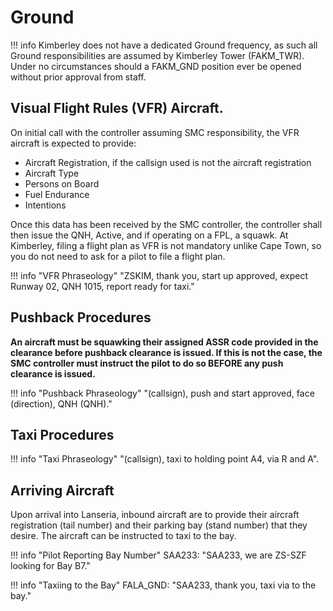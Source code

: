 # Ground

!!! info
    Kimberley does not have a dedicated Ground frequency, as such all Ground responsibilities are assumed by Kimberley Tower (FAKM_TWR). Under no circumstances should a FAKM_GND position ever be opened without prior approval from staff.

## Visual Flight Rules (VFR) Aircraft.
On initial call with the controller assuming SMC responsibility, the VFR aircraft is expected to provide:

* Aircraft Registration, if the callsign used is not the aircraft registration
* Aircraft Type
* Persons on Board
* Fuel Endurance
* Intentions

Once this data has been received by the SMC controller, the controller shall then issue the QNH, Active, and if operating on a FPL, a squawk.
At Kimberley, filing a flight plan as VFR is not mandatory unlike Cape Town, so you do not need to ask for a pilot to file a flight plan.

!!! info "VFR Phraseology"
    "ZSKIM, thank you, start up approved, expect Runway 02, QNH 1015, report ready for taxi."


## Pushback Procedures

**An aircraft must be squawking their assigned ASSR code provided in the clearance before pushback clearance is issued. If this is not the case, the SMC controller must instruct the pilot to do so BEFORE any push clearance is issued.**

!!! info "Pushback Phraseology"
    "(callsign), push and start approved, face (direction), QNH (QNH)."

## Taxi Procedures

!!! info "Taxi Phraseology"
    "(callsign), taxi to holding point A4, via R and A".

## Arriving Aircraft
Upon arrival into Lanseria, inbound aircraft are to provide their aircraft registration (tail number) and their parking bay (stand number) that they desire. The aircraft can be instructed to taxi to the bay.

!!! info "Pilot Reporting Bay Number"
    SAA233: "SAA233, we are ZS-SZF looking for Bay B7."

!!! info "Taxiing to the Bay"
    FALA_GND: "SAA233, thank you, taxi via to the bay."